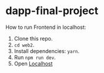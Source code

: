 # dapp-final-project

How to run Frontend in localhost:
1. Clone this repo.
2. `cd web2`.
3. Install dependencies: `yarn`.
4. Run `npm run dev`.
5. Open [Localhost](http://localhost:3000)
